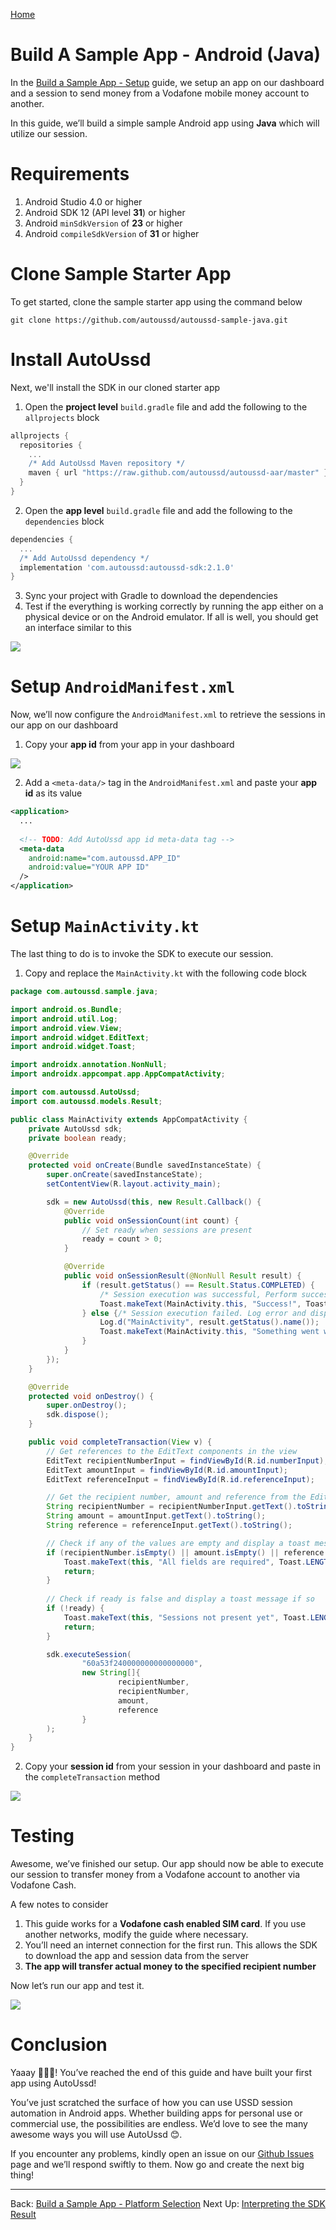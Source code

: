 [Home](./README.md)

# Build A Sample App - Android (Java)

In the [Build a Sample App - Setup](./05.Build-Sample-App-Setup) guide, we setup an app on our dashboard and a session to send money from a Vodafone mobile money account to another.

In this guide, we’ll build a simple sample Android app using **Java** which will utilize our session.

# Requirements

1. Android Studio 4.0 or higher
2. Android SDK 12 (API level **31**) or higher
3. Android `minSdkVersion` of **23** or higher
4. Android `compileSdkVersion` of **31** or higher

# Clone Sample Starter App

To get started, clone the sample starter app using the command below

```shell
git clone https://github.com/autoussd/autoussd-sample-java.git
```

# Install AutoUssd

Next, we'll install the SDK in our cloned starter app

1. Open the **project level** `build.gradle` file and add the following to the `allprojects` block

```groovy
allprojects {
  repositories {
    ...
    /* Add AutoUssd Maven repository */
    maven { url "https://raw.github.com/autoussd/autoussd-aar/master" }
  }
}
```

2. Open the **app level** `build.gradle` file and add the following to the `dependencies` block

```groovy
dependencies {
  ...
  /* Add AutoUssd dependency */
  implementation 'com.autoussd:autoussd-sdk:2.1.0'
}
```

3. Sync your project with Gradle to download the dependencies
4. Test if the everything is working correctly by running the app either on a physical device or on the Android emulator. If all is well, you should get an interface similar to this

![](./assets/build-sample-app-test.png)

# Setup `AndroidManifest.xml`

Now, we’ll now configure the `AndroidManifest.xml` to retrieve the sessions in our app on our dashboard

1. Copy your **app id** from your app in your dashboard

![](./assets/build-sample-app-manifest-setup.png)

2. Add a `<meta-data/>` tag in the `AndroidManifest.xml` and paste your **app id** as its value

```xml
<application>
  ...
    
  <!-- TODO: Add AutoUssd app id meta-data tag -->
  <meta-data 
    android:name="com.autoussd.APP_ID" 
    android:value="YOUR APP ID"
  />
</application>
```

# Setup `MainActivity.kt`

The last thing to do is to invoke the SDK to execute our session.

1. Copy and replace the `MainActivity.kt` with the following code block

```java
package com.autoussd.sample.java;

import android.os.Bundle;
import android.util.Log;
import android.view.View;
import android.widget.EditText;
import android.widget.Toast;

import androidx.annotation.NonNull;
import androidx.appcompat.app.AppCompatActivity;

import com.autoussd.AutoUssd;
import com.autoussd.models.Result;

public class MainActivity extends AppCompatActivity {
	private AutoUssd sdk;
    private boolean ready;

	@Override
	protected void onCreate(Bundle savedInstanceState) {
		super.onCreate(savedInstanceState);
		setContentView(R.layout.activity_main);

		sdk = new AutoUssd(this, new Result.Callback() {
			@Override
			public void onSessionCount(int count) {
                // Set ready when sessions are present
                ready = count > 0;
			}

			@Override
			public void onSessionResult(@NonNull Result result) {
				if (result.getStatus() == Result.Status.COMPLETED) {
					/* Session execution was successful, Perform success actions */
					Toast.makeText(MainActivity.this, "Success!", Toast.LENGTH_LONG).show();
				} else {/* Session execution failed. Log error and display message to user */
					Log.d("MainActivity", result.getStatus().name());
					Toast.makeText(MainActivity.this, "Something went wrong", Toast.LENGTH_LONG).show();
				}
			}
		});
	}

	@Override
	protected void onDestroy() {
		super.onDestroy();
		sdk.dispose();
	}

	public void completeTransaction(View v) {
		// Get references to the EditText components in the view
		EditText recipientNumberInput = findViewById(R.id.numberInput);
		EditText amountInput = findViewById(R.id.amountInput);
		EditText referenceInput = findViewById(R.id.referenceInput);

		// Get the recipient number, amount and reference from the EditText components
		String recipientNumber = recipientNumberInput.getText().toString();
		String amount = amountInput.getText().toString();
		String reference = referenceInput.getText().toString();

		// Check if any of the values are empty and display a toast message if so
		if (recipientNumber.isEmpty() || amount.isEmpty() || reference.isEmpty()) {
			Toast.makeText(this, "All fields are required", Toast.LENGTH_LONG).show();
			return;
		}
        
        // Check if ready is false and display a toast message if so
        if (!ready) {
            Toast.makeText(this, "Sessions not present yet", Toast.LENGTH_LONG).show();
            return;
        }

		sdk.executeSession(
				"60a53f240000000000000000",
				new String[]{
						recipientNumber,
						recipientNumber,
						amount,
						reference
				}
		);
	}
}
```

2. Copy your **session id** from your session in your dashboard and paste in the `completeTransaction` method

![](./assets/build-sample-app-java-activity-setup.png)

# Testing

Awesome, we’ve finished our setup. Our app should now be able to execute our session to transfer money from a Vodafone account to another via Vodafone Cash.

A few notes to consider

1. This guide works for a **Vodafone cash enabled SIM card**. If you use another networks, modify the guide where necessary.
2. You’ll need an internet connection for the first run. This allows the SDK to download the app and session data from the server
3. **The app will transfer actual money to the specified recipient number**

Now let’s run our app and test it.

![](./assets/build-sample-app-testing.png)

# Conclusion

Yaaay 🎉🎉🎉! You’ve reached the end of this guide and have built your first app using AutoUssd!

You’ve just scratched the surface of how you can use USSD session automation in Android apps. Whether building apps for personal use or commercial use, the possibilities are endless. We’d love to see the many awesome ways you will use AutoUssd 😊.

If you encounter any problems, kindly open an issue on our [Github Issues](https://github.com/autoussd/autoussd-aar/issues) page and we’ll respond swiftly to them. Now go and create the next big thing!



---

Back: [Build a Sample App - Platform Selection](./06.Build-Sample-App-Platforms.md)    Next Up: [Interpreting the SDK Result](08.Interpreting-SDK-Result.md)
